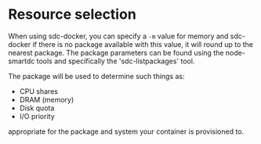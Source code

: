 # Resource selection

When using sdc-docker, you can specify a `-m` value for memory and sdc-docker
if there is no package available with this value, it will round up to the
nearest package. The package parameters can be found using the node-smartdc
tools and specifically the 'sdc-listpackages' tool.

The package will be used to determine such things as:

 * CPU shares
 * DRAM (memory)
 * Disk quota
 * I/O priority

appropriate for the package and system your container is provisioned to.